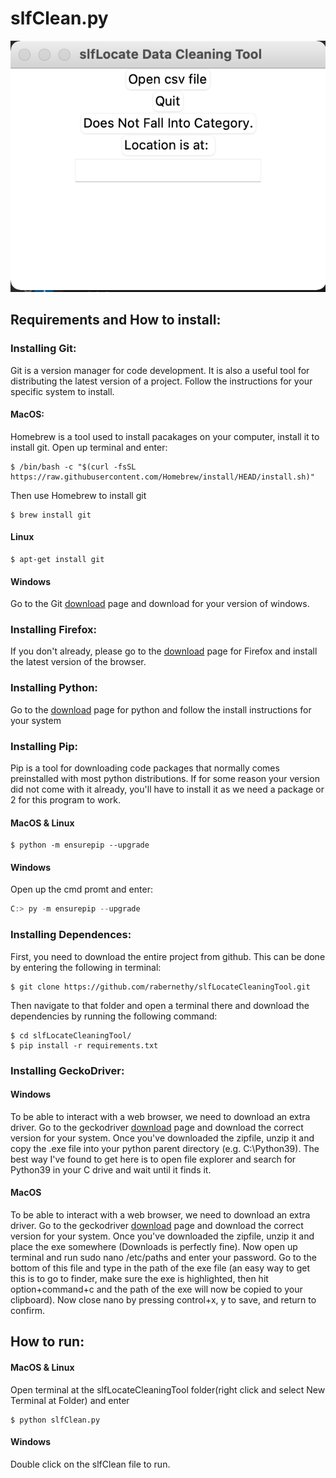 # slfClean.py
![dashexample](/img/pic2.png)
## Requirements and How to install:

### Installing Git:
Git is a version manager for code development. It is also a useful tool for distributing the latest version of a project. Follow the instructions for your specific system to install.

#### MacOS:
Homebrew is a tool used to install pacakages on your computer, install it to install git.
Open up terminal and enter:
```shell
$ /bin/bash -c "$(curl -fsSL https://raw.githubusercontent.com/Homebrew/install/HEAD/install.sh)"
```
Then use Homebrew to install git
```shell
$ brew install git
```

#### Linux
```shell
$ apt-get install git
```

#### Windows
Go to the Git [download](https://git-scm.com/download/win) page and download for your version of windows.

### Installing Firefox:
If you don't already, please go to the [download](https://www.mozilla.org/en-US/firefox/new/) page for Firefox and install the latest version of the browser.

### Installing Python:
Go to the [download](https://www.python.org/downloads/) page for python and follow the install instructions for your system

### Installing Pip:
Pip is a tool for downloading code packages that normally comes preinstalled with most python distributions. If for some reason your version did not come with it already, you'll have to install it as we need a package or 2 for this program to work.

#### MacOS & Linux
```shell
$ python -m ensurepip --upgrade
```

#### Windows
Open up the cmd promt and enter:
```powershell
C:> py -m ensurepip --upgrade
```

### Installing Dependences:
First, you need to download the entire project from github. This can be done by entering the following in terminal:
```shell
$ git clone https://github.com/rabernethy/slfLocateCleaningTool.git
```
Then navigate to that folder and open a terminal there and download the dependencies by running the following command:
```shell
$ cd slfLocateCleaningTool/
$ pip install -r requirements.txt
```

### Installing GeckoDriver:
#### Windows 
To be able to interact with a web browser, we need to download an extra driver. Go to the geckodriver [download](https://github.com/mozilla/geckodriver/releases) page and download the correct version for your system. Once you've downloaded the zipfile, unzip it and copy the .exe file into your python parent directory (e.g. C:\\Python39). The best way I've found to get here is to open file explorer and search for Python39 in your C drive and wait until it finds it.
#### MacOS
To be able to interact with a web browser, we need to download an extra driver. Go to the geckodriver [download](https://github.com/mozilla/geckodriver/releases) page and download the correct version for your system. Once you've downloaded the zipfile, unzip it and place the exe somewhere (Downloads is perfectly fine). Now open up terminal and run sudo nano /etc/paths and enter your password. Go to the bottom of this file and type in the path of the exe file (an easy way to get this is to go to finder, make sure the exe is highlighted, then hit option+command+c and the path of the exe will now be copied to your clipboard). Now close nano by pressing control+x, y to save, and return to confirm.

## How to run:
#### MacOS & Linux
Open terminal at the slfLocateCleaningTool folder(right click and select New Terminal at Folder) and enter
``` shell
$ python slfClean.py
```

#### Windows
Double click on the slfClean file to run.
